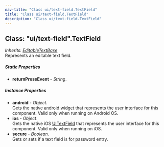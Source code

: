```yaml
---
nav-title: "Class ui/text-field.TextField"
title: "Class ui/text-field.TextField"
description: "Class ui/text-field.TextField"
---
```

## Class: "ui/text-field".TextField  
_Inherits:_ [_EditableTextBase_](../../ui/editable-text-base/EditableTextBase.md)  
Represents an editable text field.

##### Static Properties
 - **returnPressEvent** - _String_.

##### Instance Properties
 - **android** - _Object_.    
  Gets the native [android widget](http://developer.android.com/reference/android/widget/EditText.html) that represents the user interface for this component. Valid only when running on Android OS.
 - **ios** - _Object_.    
  Gets the native iOS [UITextField](https://developer.apple.com/library/ios/documentation/UIKit/Reference/UITextField_Class/) that represents the user interface for this component. Valid only when running on iOS.
 - **secure** - _Boolean_.    
  Gets or sets if a text field is for password entry.